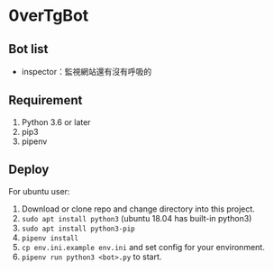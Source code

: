 # 0verTgBot

## Bot list
* inspector：監視網站還有沒有呼吸的

## Requirement
1. Python 3.6 or later
2. pip3
3. pipenv

## Deploy
For ubuntu user:
1. Download or clone repo and change directory into this project.
2. `sudo apt install python3` (ubuntu 18.04 has built-in python3)
2. `sudo apt install python3-pip`
4. `pipenv install`
5. `cp env.ini.example env.ini` and set config for your environment.
6. `pipenv run python3 <bot>.py` to start.
